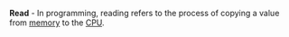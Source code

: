 **Read** - In programming, reading refers to the process of copying a value from [memory](docs/definitions/Memory.md) to the [CPU](docs/definitions/CPU.md).